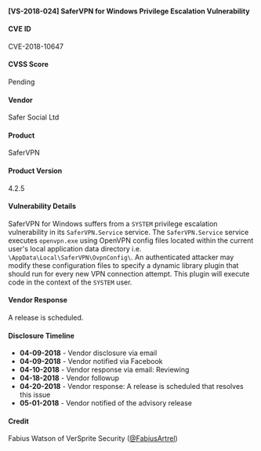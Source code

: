 #### [VS-2018-024] SaferVPN for Windows Privilege Escalation Vulnerability
  		  
#### CVE ID		
CVE-2018-10647

#### CVSS Score		
Pending
		
#### Vendor		
Safer Social Ltd
		
#### Product		
SaferVPN

#### Product Version
4.2.5
		
#### Vulnerability Details
		
SaferVPN for Windows suffers from a `SYSTEM` privilege escalation vulnerability in its `SaferVPN.Service` service. The `SaferVPN.Service` service executes `openvpn.exe` using OpenVPN config files located within the current user's local application data directory i.e. `\AppData\Local\SaferVPN\OvpnConfig\`. An authenticated attacker may modify these configuration files to specify a dynamic library plugin that should run for every new VPN connection attempt. This plugin will execute code in the context of the `SYSTEM` user.	
 		
#### Vendor Response		
A release is scheduled.
  		
#### Disclosure Timeline		
 		
* **04-09-2018** - Vendor disclosure via email		
* **04-09-2018** - Vendor notified via Facebook		
* **04-10-2018** - Vendor response via email: Reviewing
* **04-18-2018** - Vendor followup
* **04-20-2018** - Vendor response: A release is scheduled that resolves this issue
* **05-01-2018** - Vendor notified of the advisory release	
 		
#### Credit		
Fabius Watson of VerSprite Security
([@FabiusArtrel](https://twitter.com/FabiusArtrel))
